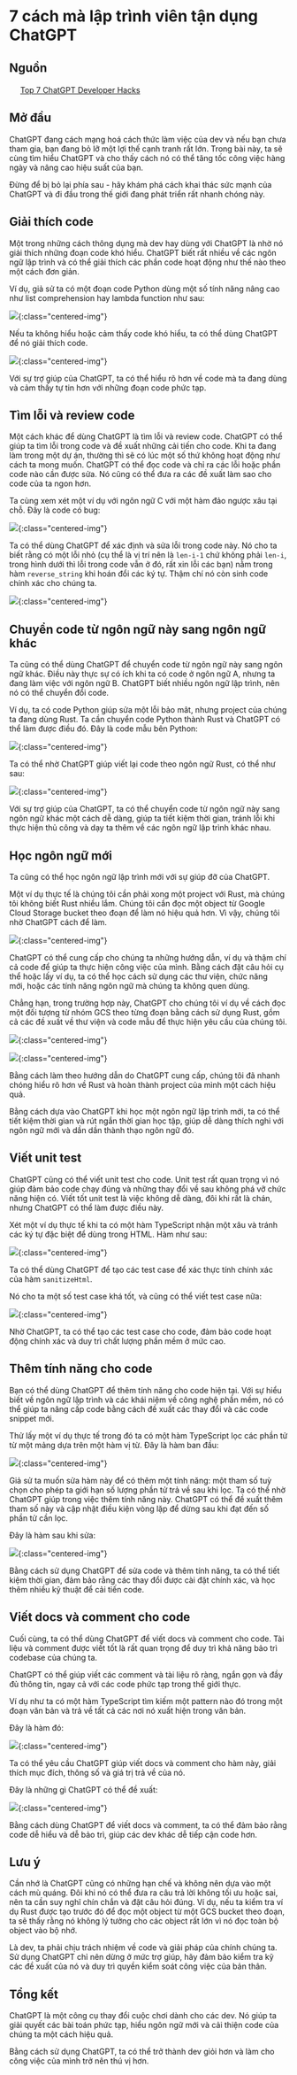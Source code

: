 # 7 cách mà lập trình viên tận dụng ChatGPT

## Nguồn

<img src="../../assets/images/bytebytego.png" width="16" height="16"/> [Top 7 ChatGPT Developer Hacks](https://www.youtube.com/watch?v=9W_U1y7RYuE)

## Mở đầu

ChatGPT đang cách mạng hoá cách thức làm việc của dev và nếu bạn chưa tham gia, bạn đang bỏ lỡ một lợi thế cạnh tranh rất lớn. Trong bài này, ta sẽ cùng tìm hiểu ChatGPT và cho thấy cách nó có thể tăng tốc công việc hàng ngày và nâng cao hiệu suất của bạn.

Đừng để bị bỏ lại phía sau - hãy khám phá cách khai thác sức mạnh của ChatGPT và đi đầu trong thế giới đang phát triển rất nhanh chóng này.

## Giải thích code

Một trong những cách thông dụng mà dev hay dùng với ChatGPT là nhờ nó giải thích những đoạn code khó hiểu. ChatGPT biết rất nhiều về các ngôn ngữ lập trình và có thể giải thích các phần code hoạt động như thế nào theo một cách đơn giản.

Ví dụ, giả sử ta có một đoạn code Python dùng một số tính năng nâng cao như list comprehension hay lambda function như sau:

![](../assets/ByteByteGo/chatgpt-hacks/figure1.png){:class="centered-img"}

Nếu ta không hiểu hoặc cảm thấy code khó hiểu, ta có thể dùng ChatGPT để nó giải thích code. 

![](../assets/ByteByteGo/chatgpt-hacks/figure2.png){:class="centered-img"}

Với sự trợ giúp của ChatGPT, ta có thể hiểu rõ hơn về code mà ta đang dùng và cảm thấy tự tin hơn với những đoạn code phức tạp.

## Tìm lỗi và review code

Một cách khác để dùng ChatGPT là tìm lỗi và review code. ChatGPT có thể giúp ta tìm lỗi trong code và đề xuất những cải tiến cho code. Khi ta đang làm trong một dự án, thường thì sẽ có lúc một số thứ không hoạt động như cách ta mong muốn. ChatGPT có thể đọc code và chỉ ra các lỗi hoặc phần code nào cần được sửa. Nó cũng có thể đưa ra các đề xuất làm sao cho code của ta ngon hơn.

Ta cùng xem xét một ví dụ với ngôn ngữ C với một hàm đảo ngược xâu tại chỗ. Đây là code có bug:

![](../assets/ByteByteGo/chatgpt-hacks/figure3.png){:class="centered-img"}

Ta có thể dùng ChatGPT để xác định và sửa lỗi trong code này. Nó cho ta biết rằng có một lỗi nhỏ (cụ thể là vị trí nên là `len-i-1` chứ không phải `len-i`, trong hình dưới thì lỗi trong code vẫn ở đó, rất xin lỗi các bạn) nằm trong hàm `reverse_string` khi hoán đổi các ký tự. Thậm chí nó còn sinh code chính xác cho chúng ta.

![](../assets/ByteByteGo/chatgpt-hacks/figure4.png){:class="centered-img"}

## Chuyển code từ ngôn ngữ này sang ngôn ngữ khác

Ta cũng có thể dùng ChatGPT để chuyển code từ ngôn ngữ này sang ngôn ngữ khác. Điều này thực sự có ích khi ta có code ở ngôn ngữ A, nhưng ta đang làm việc với ngôn ngữ B. ChatGPT biết nhiều ngôn ngữ lập trình, nên nó có thể chuyển đổi code.

Ví dụ, ta có code Python giúp sửa một lỗi bảo mât, nhưng project của chúng ta đang dùng Rust. Ta cần chuyển code Python thành Rust và ChatGPT có thể làm được điều đó. Đây là code mẫu bên Python:

![](../assets/ByteByteGo/chatgpt-hacks/figure5.png){:class="centered-img"}

Ta có thể nhờ ChatGPT giúp viết lại code theo ngôn ngữ Rust, có thể như sau:

![](../assets/ByteByteGo/chatgpt-hacks/figure6.png){:class="centered-img"}

Với sự trợ giúp của ChatGPT, ta có thể chuyển code từ ngôn ngữ này sang ngôn ngữ khác một cách dễ dàng, giúp ta tiết kiệm thời gian, tránh lỗi khi thực hiện thủ công và dạy ta thêm về các ngôn ngữ lập trình khác nhau.

## Học ngôn ngữ mới

Ta cũng có thể học ngôn ngữ lập trình mới với sự giúp đỡ của ChatGPT. 

Một ví dụ thực tế là chúng tôi cần phải xong một project với Rust, mà chúng tôi không biết Rust nhiều lắm. Chúng tôi cần đọc một object từ Google Cloud Storage bucket theo đoạn để làm nó hiệu quả hơn. Vì vậy, chúng tôi nhờ ChatGPT cách để làm.

![](../assets/ByteByteGo/chatgpt-hacks/figure7.png){:class="centered-img"}

ChatGPT có thể cung cấp cho chúng ta những hướng dẫn, ví dụ và thậm chí cả code để giúp ta thực hiện công việc của mình. Bằng cách đặt câu hỏi cụ thể hoặc lấy ví dụ, ta có thể học cách sử dụng các thư viện, chức năng mới, hoặc các tính năng ngôn ngữ mà chúng ta không quen dùng.

Chẳng hạn, trong trường hợp này, ChatGPT cho chúng tôi ví dụ về cách đọc một đối tượng từ nhóm GCS theo từng đoạn bằng cách sử dụng Rust, gồm cả các đề xuất về thư viện và code mẫu để thực hiện yêu cầu của chúng tôi.

![](../assets/ByteByteGo/chatgpt-hacks/figure8.png){:class="centered-img"}

![](../assets/ByteByteGo/chatgpt-hacks/figure9.png){:class="centered-img"}

Bằng cách làm theo hướng dẫn do ChatGPT cung cấp, chúng tôi đã nhanh chóng hiểu rõ hơn về Rust và hoàn thành project của mình một cách hiệu quả.

Bằng cách dựa vào ChatGPT khi học một ngôn ngữ lập trình mới, ta có thể tiết kiệm thời gian và rút ngắn thời gian học tập, giúp dễ dàng thích nghi với ngôn ngữ mới và dần dần thành thạo ngôn ngữ đó.

## Viết unit test

ChatGPT cũng có thể viết unit test cho code. Unit test rất quan trọng vì nó giúp đảm bảo code chạy đúng và những thay đổi về sau không phá vỡ chức năng hiện có. Viết tốt unit test là việc không dễ dàng, đôi khi rất là chán, nhưng ChatGPT có thể làm được điều này.

Xét một ví dụ thực tế khi ta có một hàm TypeScript nhận một xâu và tránh các ký tự đặc biệt để dùng trong HTML. Hàm như sau:

![](../assets/ByteByteGo/chatgpt-hacks/figure10.png){:class="centered-img"}

Ta có thể dùng ChatGPT để tạo các test case để xác thực tính chính xác của hàm `sanitizeHtml`.

Nó cho ta một số test case khá tốt, và cũng có thể viết test case nữa:

![](../assets/ByteByteGo/chatgpt-hacks/figure11.png){:class="centered-img"}

Nhờ ChatGPT, ta có thể tạo các test case cho code, đảm bảo code hoạt động chính xác và duy trì chất lượng phần mềm ở mức cao.

## Thêm tính năng cho code

Bạn có thể dùng ChatGPT để thêm tính năng cho code hiện tại. Với sự hiểu biết về ngôn ngữ lập trình và các khái niệm về công nghệ phần mềm, nó có thể giúp ta nâng cấp code bằng cách đề xuất các thay đổi và các code snippet mới.

Thử lấy một ví dụ thực tế trong đó ta có một hàm TypeScript lọc các phần tử từ một mảng dựa trên một hàm vị từ. Đây là hàm ban đầu:

![](../assets/ByteByteGo/chatgpt-hacks/figure12.png){:class="centered-img"}

Giả sử ta muốn sửa hàm này để có thêm một tính năng: một tham số tuỳ chọn cho phép ta giới hạn số lượng phần tử trả về sau khi lọc. Ta có thể nhờ ChatGPT giúp trong việc thêm tính năng này. ChatGPT có thể đề xuất thêm tham số này và cập nhật điều kiện vòng lặp để dừng sau khi đạt đến số phần tử cần lọc.

Đây là hàm sau khi sửa:

![](../assets/ByteByteGo/chatgpt-hacks/figure13.png){:class="centered-img"}

Bằng cách sử dụng ChatGPT để sửa code và thêm tính năng, ta có thể tiết kiệm thời gian, đảm bảo rằng các thay đổi được cài đặt chính xác, và học thêm nhiều kỹ thuật để cải tiến code.

## Viết docs và comment cho code

Cuối cùng, ta có thể dùng ChatGPT để viết docs và comment cho code. Tài liệu và comment được viết tốt là rất quan trọng để duy trì khả năng bảo trì codebase của chúng ta.

ChatGPT có thể giúp viết các comment và tài liệu rõ ràng, ngắn gọn và đầy đủ thông tin, ngay cả với các code phức tạp trong thế giới thực.

Ví dụ như ta có một hàm TypeScript tìm kiếm một pattern nào đó trong một đoạn văn bản và trả về tất cả các nơi nó xuất hiện trong văn bản.

Đây là hàm đó:

![](../assets/ByteByteGo/chatgpt-hacks/figure14.png){:class="centered-img"}

Ta có thể yêu cầu ChatGPT giúp viết docs và comment cho hàm này, giải thích mục đích, thông số và giá trị trả về của nó.

Đây là những gì ChatGPT có thể đề xuất:

![](../assets/ByteByteGo/chatgpt-hacks/figure15.png){:class="centered-img"}

Bằng cách dùng ChatGPT để viết docs và comment, ta có thể đảm bảo rằng code dễ hiểu và dễ bảo trì, giúp các dev khác dễ tiếp cận code hơn.

## Lưu ý

Cần nhớ là ChatGPT cũng có những hạn chế và không nên dựa vào một cách mù quáng. Đôi khi nó có thể đưa ra câu trả lời không tối ưu hoặc sai, nên ta cần suy nghĩ chín chắn và đặt câu hỏi đúng. Ví dụ, nếu ta kiểm tra ví dụ Rust được tạo trước đó để đọc một object từ một GCS bucket theo đoạn, ta sẽ thấy rằng nó không lý tưởng cho các object rất lớn vì nó đọc toàn bộ object vào bộ nhớ.

Là dev, ta phải chịu trách nhiệm về code và giải pháp của chính chúng ta. Sử dụng ChatGPT chỉ nên dừng ở mức trợ giúp, hãy đảm bảo kiểm tra kỹ các đề xuất của nó và duy trì quyền kiểm soát công việc của bản thân.

## Tổng kết

ChatGPT là một công cụ thay đổi cuộc chơi dành cho các dev. Nó giúp ta giải quyết các bài toán phức tạp, hiểu ngôn ngữ mới và cải thiện code của chúng ta một cách hiệu quả.

Bằng cách sử dụng ChatGPT, ta có thể trở thành dev giỏi hơn và làm cho công việc của mình trở nên thú vị hơn.
